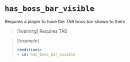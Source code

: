 # `has_boss_bar_visible`

Requires a player to have the TAB boss bar shown to them

> [!warning] Requires TAB

> [!example]
> ```yaml
> conditions:
> - id: has_boss_bar_visible
> ```

